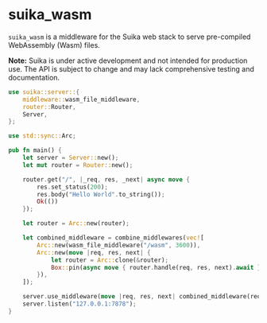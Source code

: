 # suika_wasm

`suika_wasm` is a middleware for the Suika web stack to serve pre-compiled
WebAssembly (Wasm) files.

**Note:** Suika is under active development and not intended for production use.
The API is subject to change and may lack comprehensive testing and
documentation.

```rust
use suika::server::{
    middleware::wasm_file_middleware,
    router::Router,
    Server,
};

use std::sync::Arc;

pub fn main() {
    let server = Server::new();
    let mut router = Router::new();

    router.get("/", |_req, res, _next| async move {
        res.set_status(200);
        res.body("Hello World".to_string());
        Ok(())
    });

    let router = Arc::new(router);

    let combined_middleware = combine_middlewares(vec![
        Arc::new(wasm_file_middleware("/wasm", 3600)),
        Arc::new(move |req, res, next| {
            let router = Arc::clone(&router);
            Box::pin(async move { router.handle(req, res, next).await })
        }),
    ]);

    server.use_middleware(move |req, res, next| combined_middleware(req, res, next));
    server.listen("127.0.0.1:7878");
}
```
